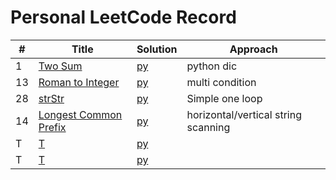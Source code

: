 # Personal LeetCode Record 


| #   | Title                                                               | Solution                    | Approach                            |  
|-----|---------------------------------------------------------------------|-----------------------------|-------------------------------------|
| 1   | [Two Sum](https://leetcode.com/problems/two-sum/)                   | [py](./HashTable/TwoSum.md) | python dic                          |
| 13  | [Roman to Integer](https://leetcode.com/problems/roman-to-integer/) | [py](./General/Roman.md)    | multi condition                     |
| 28  | [strStr](https://leetcode.com/problems/implement-strstr/)           | [py](./General/strStr.md)   | Simple one loop                     |
| 14  | [Longest Common Prefix](https://leetcode.com/problems/longest-common-prefix/)   | [py](./General/prefix.md)   | horizontal/vertical string scanning |
| T   | [T](htps://leetcode.com/problems/two-sum/)     | [py](./General/strStr.md)   |                                     |
| T   | [T](htps://leetcode.com/problems/two-sum/)     | [py](./General/strStr.md)   |                                     |

